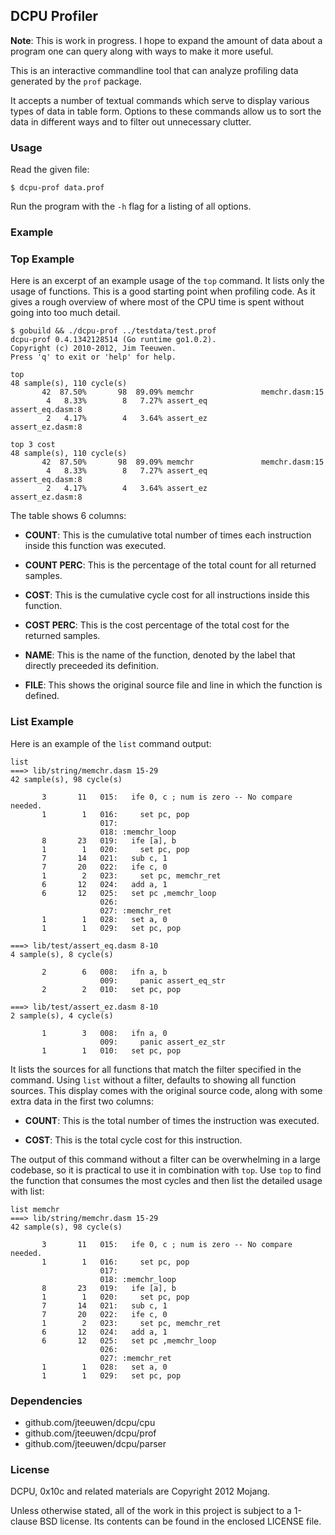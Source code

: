 ## DCPU Profiler

**Note**: This is work in progress. I hope to expand the amount of data about
a program one can query along with ways to make it more useful.

This is an interactive commandline tool that can analyze profiling data
generated by the `prof` package.

It accepts a number of textual commands which serve to display various
types of data in table form. Options to these commands allow us to
sort the data in different ways and to filter out unnecessary clutter.

### Usage

Read the given file:

    $ dcpu-prof data.prof

Run the program with the `-h` flag for a listing of all options.


### Example

### Top Example
Here is an excerpt of an example usage of the `top` command.
It lists only the usage of functions. This is a good starting point
when profiling code. As it gives a rough overview of where most of the CPU
time is spent without going into too much detail.

	$ gobuild && ./dcpu-prof ../testdata/test.prof 
	dcpu-prof 0.4.1342128514 (Go runtime go1.0.2).
	Copyright (c) 2010-2012, Jim Teeuwen.
	Press 'q' to exit or 'help' for help.
	
	top
	48 sample(s), 110 cycle(s)
		   42  87.50%       98  89.09% memchr               memchr.dasm:15
		    4   8.33%        8   7.27% assert_eq            assert_eq.dasm:8
		    2   4.17%        4   3.64% assert_ez            assert_ez.dasm:8

	top 3 cost
	48 sample(s), 110 cycle(s)
		   42  87.50%       98  89.09% memchr               memchr.dasm:15
		    4   8.33%        8   7.27% assert_eq            assert_eq.dasm:8
		    2   4.17%        4   3.64% assert_ez            assert_ez.dasm:8


The table shows 6 columns:

* **COUNT**: This is the cumulative total number of times each instruction
  inside this function was executed.

* **COUNT PERC**: This is the percentage of the total count for all
  returned samples.
  
* **COST**: This is the cumulative cycle cost for all instructions inside
  this function.
  
* **COST PERC**: This is the cost percentage of the total cost for the
  returned samples.
  
* **NAME**: This is the name of the function, denoted by the label that
  directly preceeded its definition.
  
* **FILE**: This shows the original source file and line in which the
  function is defined.


### List Example

Here is an example of the `list` command output:

	list
	===> lib/string/memchr.dasm 15-29
	42 sample(s), 98 cycle(s)

		   3       11   015:   ife 0, c ; num is zero -- No compare needed.
		   1        1   016:     set pc, pop
		                017: 
		                018: :memchr_loop
		   8       23   019:   ife [a], b
		   1        1   020:     set pc, pop
		   7       14   021:   sub c, 1
		   7       20   022:   ife c, 0
		   1        2   023:     set pc, memchr_ret
		   6       12   024:   add a, 1
		   6       12   025:   set pc ,memchr_loop
		                026: 
		                027: :memchr_ret
		   1        1   028:   set a, 0
		   1        1   029:   set pc, pop

	===> lib/test/assert_eq.dasm 8-10
	4 sample(s), 8 cycle(s)

		   2        6   008:   ifn a, b
		                009:     panic assert_eq_str
		   2        2   010:   set pc, pop

	===> lib/test/assert_ez.dasm 8-10
	2 sample(s), 4 cycle(s)

		   1        3   008:   ifn a, 0
		                009:     panic assert_ez_str
		   1        1   010:   set pc, pop



It lists the sources for all functions that match the filter specified in
the command. Using `list` without a filter, defaults to showing all function
sources. This display comes with the original source code, along with some
extra data in the first two columns:

* **COUNT**: This is the total number of times the instruction was executed.
  
* **COST**: This is the total cycle cost for this instruction.
  
The output of this command without a filter can be overwhelming in a large
codebase, so it is practical to use it in combination with `top`. Use `top`
to find the function that consumes the most cycles and then list the
detailed usage with list:

	list memchr
	===> lib/string/memchr.dasm 15-29
	42 sample(s), 98 cycle(s)

		   3       11   015:   ife 0, c ; num is zero -- No compare needed.
		   1        1   016:     set pc, pop
		                017: 
		                018: :memchr_loop
		   8       23   019:   ife [a], b
		   1        1   020:     set pc, pop
		   7       14   021:   sub c, 1
		   7       20   022:   ife c, 0
		   1        2   023:     set pc, memchr_ret
		   6       12   024:   add a, 1
		   6       12   025:   set pc ,memchr_loop
		                026: 
		                027: :memchr_ret
		   1        1   028:   set a, 0
		   1        1   029:   set pc, pop


### Dependencies

* github.com/jteeuwen/dcpu/cpu
* github.com/jteeuwen/dcpu/prof
* github.com/jteeuwen/dcpu/parser


### License

DCPU, 0x10c and related materials are Copyright 2012 Mojang.

Unless otherwise stated, all of the work in this project is subject to a
1-clause BSD license. Its contents can be found in the enclosed LICENSE file.
